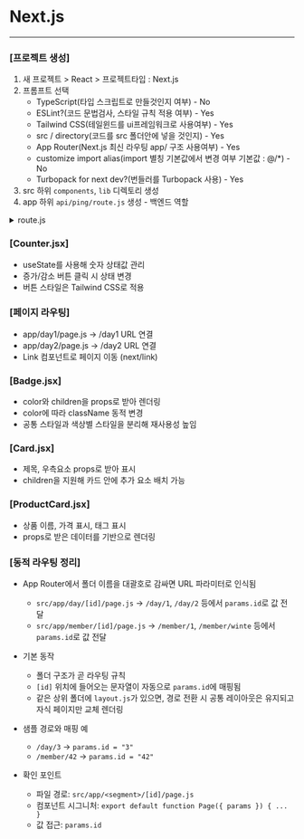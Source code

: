 # Next.js

---
### [프로젝트 생성]
1. 새 프로젝트 > React > 프로젝트타입 : Next.js
2. 프롬프트 선택
   - TypeScript(타입 스크립트로 만들것인지 여부) - No
   - ESLint?(코드 문법검사, 스타일 규칙 적용 여부) - Yes
   - Tailwind CSS(테일윈드를 ui프레임워크로 사용여부) - Yes
   - src / directory(코드를 src 폴더안에 넣을 것인지) - Yes
   - App Router(Next.js 최신 라우팅 app/ 구조 사용여부) - Yes
   - customize import alias(import 별칭 기본값에서 변경 여부 기본값 : @/*) - No
   - Turbopack for next dev?(번들러를 Turbopack 사용) - Yes
3. src 하위 `components`, `lib` 디렉토리 생성
4. app 하위 `api/ping/route.js` 생성 - 백엔드 역할
<details>
<summary>route.js</summary>

```js
export async function GET() {
   return new Response(JSON.stringify({ ok: true, ts: Date.now() }), {
   headers: { "Content-Type": "application/json" },
   });
}
```
</details>

### [Counter.jsx]
- useState를 사용해 숫자 상태값 관리
- 증가/감소 버튼 클릭 시 상태 변경
- 버튼 스타일은 Tailwind CSS로 적용

### [페이지 라우팅]
- app/day1/page.js → /day1 URL 연결
- app/day2/page.js → /day2 URL 연결
- Link 컴포넌트로 페이지 이동 (next/link)

### [Badge.jsx]
- color와 children을 props로 받아 렌더링
- color에 따라 className 동적 변경
- 공통 스타일과 색상별 스타일을 분리해 재사용성 높임

### [Card.jsx]
- 제목, 우측요소 props로 받아 표시
- children을 지원해 카드 안에 추가 요소 배치 가능

### [ProductCard.jsx]
- 상품 이름, 가격 표시, 태그 표시
- props로 받은 데이터를 기반으로 렌더링

### [동적 라우팅 정리]

- App Router에서 폴더 이름을 대괄호로 감싸면 URL 파라미터로 인식됨
   - `src/app/day/[id]/page.js` → `/day/1`, `/day/2` 등에서 `params.id`로 값 전달
   - `src/app/member/[id]/page.js` → `/member/1`, `/member/winte` 등에서 `params.id`로 값 전달

- 기본 동작
   - 폴더 구조가 곧 라우팅 규칙
   - `[id]` 위치에 들어오는 문자열이 자동으로 `params.id`에 매핑됨
   - 같은 상위 폴더에 `layout.js`가 있으면, 경로 전환 시 공통 레이아웃은 유지되고 자식 페이지만 교체 렌더링

- 샘플 경로와 매핑 예
   - `/day/3`  → `params.id = "3"`
   - `/member/42` → `params.id = "42"`

- 확인 포인트
   - 파일 경로: `src/app/<segment>/[id]/page.js`
   - 컴포넌트 시그니처: `export default function Page({ params }) { ... }`
   - 값 접근: `params.id`